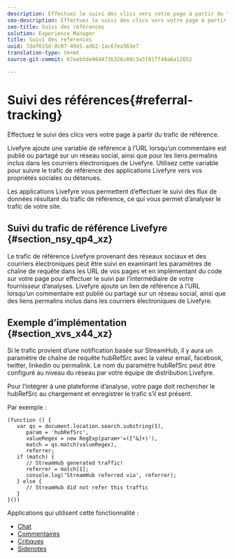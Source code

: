 ```yaml
---
description: Effectuez le suivi des clics vers votre page à partir du trafic de référence.
seo-description: Effectuez le suivi des clics vers votre page à partir du trafic de référence.
seo-title: Suivi des références
solution: Experience Manager
title: Suivi des références
uuid: 7daf615d-0c07-49d1-adb2-1ac67ea563e7
translation-type: tm+mt
source-git-commit: 67aeb3de964473b326c88c3a3f81ff48a6a12652

---
```



# Suivi des références{#referral-tracking}

Effectuez le suivi des clics vers votre page à partir du trafic de référence.

Livefyre ajoute une variable de référence à l’URL lorsqu’un commentaire est publié ou partagé sur un réseau social, ainsi que pour les liens permalins inclus dans les courriers électroniques de Livefyre. Utilisez cette variable pour suivre le trafic de référence des applications Livefyre vers vos propriétés sociales ou détenues.

Les applications Livefyre vous permettent d’effectuer le suivi des flux de données résultant du trafic de référence, ce qui vous permet d’analyser le trafic de votre site.

## Suivi du trafic de référence Livefyre {#section_nsy_qp4_xz}

Le trafic de référence Livefyre provenant des réseaux sociaux et des courriers électroniques peut être suivi en examinant les paramètres de chaîne de requête dans les URL de vos pages et en implémentant du code sur votre page pour effectuer le suivi par l’intermédiaire de votre fournisseur d’analyses. Livefyre ajoute un lien de référence à l’URL lorsqu’un commentaire est publié ou partagé sur un réseau social, ainsi que des liens permalins inclus dans les courriers électroniques de Livefyre.

## Exemple d’implémentation {#section_xvs_x44_xz}

Si le trafic provient d’une notification basée sur StreamHub, il y aura un paramètre de chaîne de requête hubRefSrc avec la valeur email, facebook, twitter, linkedin ou permalink. Le nom du paramètre hubRefSrc peut être configuré au niveau du réseau par votre équipe de distribution Livefyre.

Pour l’intégrer à une plateforme d’analyse, votre page doit rechercher le hubRefSrc au chargement et enregistrer le trafic s’il est présent.

Par exemple :

```
(function () { 
   var qs = document.location.search.substring(1), 
      param = 'hubRefSrc', 
      valueRegex = new RegExp(param+'=([^&]+)'), 
      match = qs.match(valueRegex), 
      referrer; 
   if (match) { 
      // StreamHub generated traffic! 
      referrer = match[1]; 
      console.log('StreamHub referred via', referrer); 
   } else { 
      // StreamHub did not refer this traffic 
   } 
}())
```



Applications qui utilisent cette fonctionnalité :

* [Chat](../c-about-apps/c-chat-app/c-chat-app.md#c_chat_app)
* [Commentaires](/help/using/c-about-apps/c-comments/c-comments.md)
* [Critiques](../c-about-apps/c-reviews-app/c-reviews-app.md#c_reviews_app)
* [Sidenotes](../c-about-apps/c-sidenotes-app/c-sidenotes-app.md#c_sidenotes_app)

